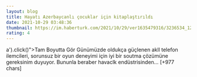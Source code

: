 ```yaml
--- 
layout: blog
title: Hayatı Azerbaycanlı çocuklar için kitaplaştırıldı
date: 2021-10-29 03:48:36
thumbnail: https://im.haberturk.com/2021/10/29/ver1635479316/3236534_1200x627.jpg
rating: 4
---
```

a').click()"&gt;Tam Boyutta Gör
Günümüzde oldukça güçlenen akll telefon ilemcileri, sorunsuz bir oyun deneyimi için iyi bir soutma çözümüne gereksinim duyuyor. Bununla beraber havaclk endüstrisinden… [+977 chars]